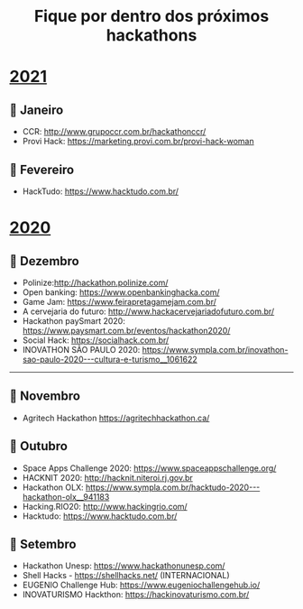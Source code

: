 <br />
    <h1 align="center">Fique por dentro dos próximos hackathons </h1>

# [2021](#2021)
## :rocket: Janeiro
- CCR: http://www.grupoccr.com.br/hackathonccr/
- Provi Hack: https://marketing.provi.com.br/provi-hack-woman

## :rocket: Fevereiro
- HackTudo: https://www.hacktudo.com.br/

# [2020](#2020)
## :rocket: Dezembro
- Polinize:http://hackathon.polinize.com/
- Open banking: https://www.openbankinghacka.com/
- Game Jam: https://www.feirapretagamejam.com.br/
- A cervejaria do futuro: http://www.hackacervejariadofuturo.com.br/
- Hackathon paySmart 2020: https://www.paysmart.com.br/eventos/hackathon2020/
- Social Hack: https://socialhack.com.br/
- INOVATHON SÃO PAULO 2020: https://www.sympla.com.br/inovathon-sao-paulo-2020---cultura-e-turismo__1061622
------

## :rocket: Novembro
- Agritech Hackathon https://agritechhackathon.ca/ 



## :rocket: Outubro
- Space Apps Challenge 2020: https://www.spaceappschallenge.org/
- HACKNIT 2020: http://hacknit.niteroi.rj.gov.br
- Hackathon OLX: https://www.sympla.com.br/hacktudo-2020---hackathon-olx__941183
- Hacking.RIO20: http://www.hackingrio.com/
- Hacktudo: https://www.hacktudo.com.br/



## :rocket: Setembro
- Hackathon Unesp:  https://www.hackathonunesp.com/
- Shell Hacks - https://shellhacks.net/ (INTERNACIONAL)
- EUGENIO Challenge Hub: https://www.eugeniochallengehub.io/
- INOVATURISMO Hackthon: https://hackinovaturismo.com.br/
